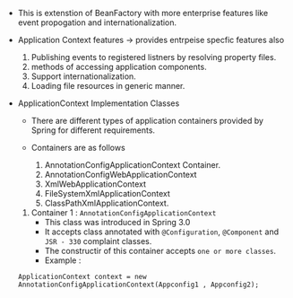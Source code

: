 - This is extenstion of BeanFactory with more enterprise features like event propogation and internationalization.
  
  
- Application Context features -> provides entrpeise specfic features also 
	 1. Publishing events to registered listners by resolving property files.
	 2. methods of accessing application components.
	 3. Support internationalization.
	 4. Loading file resources in generic manner.

- ApplicationContext Implementation Classes 
	- There are different types of application containers provided by Spring for different requirements.
	- Containers are as follows 
	  
		1. AnnotationConfigApplicationContext Container.
		2. AnnotationConfigWebApplicationContext
		3. XmlWebApplicationContext
		4. FileSystemXmlApplicationContext
		5. ClassPathXmlApplicationContext.
		   
	1. Container 1 : `AnnotationConfigApplicationContext`
		- This class was introduced in Spring 3.0
		- It accepts class annotated with `@Configuration`, `@Component` and `JSR - 330` complaint classes.
		- The constructir of this container accepts `one or more classes`.
		- Example :
	```
	ApplicationContext context = new AnnotationConfigApplicationContext(Appconfig1 , Appconfig2);
	```
	